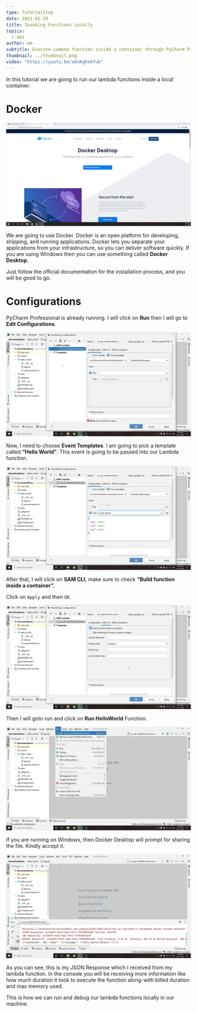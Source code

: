 ```yaml
---
type: TutorialStep
date: 2021-01-29
title: Invoking Functions Locally
topics:
  - aws
author: mm
subtitle: Execute Lambda function inside a container through PyCharm Professional.
thumbnail: ../thumbnail.png
video: "https://youtu.be/xEnKghx6fuk"
---
```


In this tutorial we are going to run our lambda functions inside a _local_ container.

# Docker

![invoke_step_1](steps/step1.png)

We are going to use Docker. Docker is an open platform for developing, shipping, and
running applications. Docker lets you separate your applications from your
infrastructure, so you can deliver software quickly. If you are using Windows then you can use
something called **Docker Desktop**.

Just follow the official documentation for the installation process, and you will be good to go.

# Configurations

PyCharm Professional is already running. I will click on **Run**
then I will go to **Edit Configurations**.

![invoke_step_2](steps/step2.png)

Now, I need to choose **Event Templates**.
I am going to pick a template called **“Hello World”**.
This event is going to be passed into our Lambda function.

![invoke_step_3](steps/step3.png)

After that, I will click on **SAM CLI**,
make sure to check **“Build function inside a container”.**

Click on `Apply` and then `OK`.

![invoke_step_4](steps/step4.png)

Then I will goto run and click on **Run HelloWorld** Function.

![invoke_step_5](steps/step5.png)

If you are running on Windows, then Docker Desktop will prompt for sharing the file. Kindly accept it.

![invoke_step_6](steps/step6.png)

As you can see, this is my JSON Response which I received from my lambda function.
In the console you will be receiving more information like how much duration it took
to execute the function along-with billed duration and max memory used.

This is how we can run and debug our lambda functions locally in our machine.
